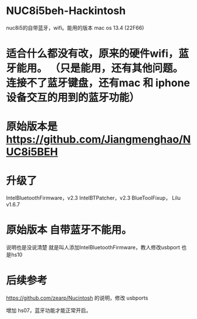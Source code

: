# NUC8i5beh-Hackintosh

nuc8i5的自带蓝牙，wifi。能用的版本
mac os 13.4 (22F66)

# 适合什么都没有改，原来的硬件wifi，蓝牙能用。 （只是能用，还有其他问题。连接不了蓝牙键盘，还有mac 和 iphone设备交互的用到的蓝牙功能）

# 原始版本是  https://github.com/Jiangmenghao/NUC8i5BEH


# 升级了 
  IntelBluetoothFirmware，v2.3
  IntelBTPatcher，v2.3
  BlueToolFixup，
  Lilu v1.6.7

# 原始版本 自带蓝牙不能用。
  
  说明也是没说清楚
  就是叫人添加IntelBluetoothFirmware，教人修改usbport 也是hs10

# 后续参考
https://github.com/zearp/Nucintosh 的说明，修改 usbports

增加 hs07，蓝牙功能才能正常开启。


